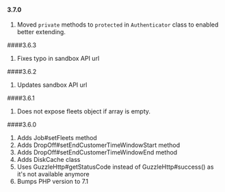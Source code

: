#### 3.7.0
1. Moved `private` methods to `protected` in `Authenticator` class to enabled better extending.

####3.6.3
1. Fixes typo in sandbox API url

####3.6.2
1. Updates sandbox API url

####3.6.1
1. Does not expose fleets object if array is empty.

####3.6.0
1. Adds Job#setFleets method
2. Adds DropOff#setEndCustomerTimeWindowStart method
3. Adds DropOff#setEndCustomerTimeWindowEnd method
4. Adds DiskCache class
5. Uses GuzzleHttp#getStatusCode instead of GuzzleHttp#success() as it's not available anymore
6. Bumps PHP version to 7.1